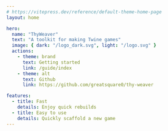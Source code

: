 ```yaml
---
# https://vitepress.dev/reference/default-theme-home-page
layout: home

hero:
  name: "ThyWeaver"
  text: "A toolkit for making Twine games"
  image: { dark: "/logo_dark.svg", light: "/logo.svg" }
  actions:
    - theme: brand
      text: Getting started
      link: /guide/index
    - theme: alt
      text: Github
      link: https://github.com/greatsquare0/thy-weaver

features:
  - title: Fast
    details: Enjoy quick rebuilds 
  - title: Easy to use
    details: Quickly scaffold a new game
---
```

